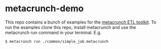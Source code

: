 metacrunch-demo
===============

This repo contains a bunch of examples for the [metacrunch ETL toolkit](https://github.com/ubpb/metacrunch).
To run the examples clone this repo, install metacrunch and use the metacrunch run command in your terminal.
E.g.

```
$ metacrunch run ./common/simple_job.metacrunch
```
